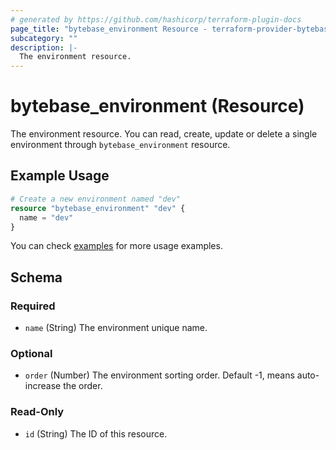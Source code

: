 ```yaml
---
# generated by https://github.com/hashicorp/terraform-plugin-docs
page_title: "bytebase_environment Resource - terraform-provider-bytebase"
subcategory: ""
description: |-
  The environment resource.
---
```


# bytebase_environment (Resource)

The environment resource. You can read, create, update or delete a single environment through `bytebase_environment` resource.

## Example Usage

```terraform
# Create a new environment named "dev"
resource "bytebase_environment" "dev" {
  name = "dev"
}
```

You can check [examples](https://github.com/bytebase/terraform-provider-bytebase/blob/main/examples/main.tf) for more usage examples.

<!-- schema generated by tfplugindocs -->
## Schema

### Required

- `name` (String) The environment unique name.

### Optional

- `order` (Number) The environment sorting order. Default -1, means auto-increase the order.

### Read-Only

- `id` (String) The ID of this resource.


